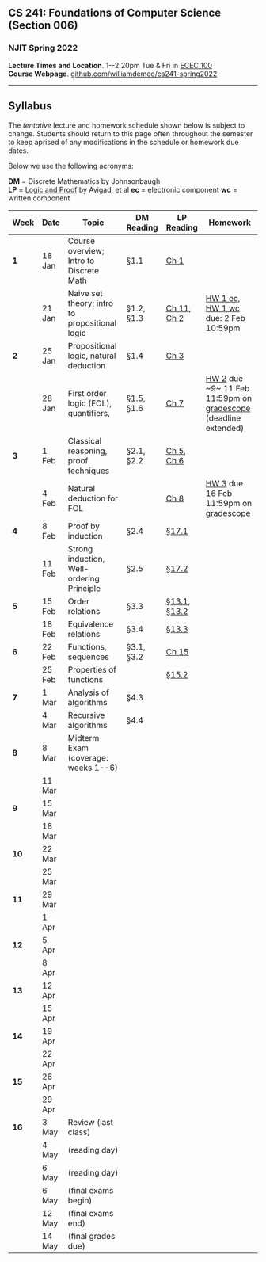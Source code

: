 ## CS 241: Foundations of Computer Science (Section 006)

### NJIT Spring 2022

**Lecture Times and Location**. 1--2:20pm Tue & Fri in [ECEC 100][]  
**Course Webpage**. [github.com/williamdemeo/cs241-spring2022](https://github.com/williamdemeo/cs241-spring2022)

---

## Syllabus

The *tentative* lecture and homework schedule shown below is subject to change.  Students should return to this page often throughout the semester to keep aprised of any modifications in the schedule or homework due dates.

Below we use the following acronyms:

**DM** = Discrete Mathematics by Johnsonbaugh  
**LP** = [Logic and Proof](https://leanprover.github.io/logic_and_proof/) by Avigad, et al
**ec** = electronic component
**wc** = written component

| **Week** | **Date** | **Topic**                                         | **DM Reading**       | **LP Reading**        | **Homework**                                  |
|----------|----------|---------------------------------------------------|----------------------|-----------------------|-----------------------------------------------|
| **1**    | 18 Jan   | Course overview; Intro to Discrete Math           | §1.1                 | [Ch 1][]              |                                               |
|          | 21 Jan   | Naive set theory; intro to propositional logic    | §1.2, §1.3           | [Ch 11][], [Ch 2][]   | [HW 1 ec][], [HW 1 wc][] due: 2 Feb 10:59pm   |
| **2**    | 25 Jan   | Propositional logic, natural deduction            | §1.4                 | [Ch 3][]              |                                               |
|          | 28 Jan   | First order logic (FOL), quantifiers,             | §1.5, §1.6           | [Ch 7][]              | [HW 2][] due ~9~ 11 Feb 11:59pm on [gradescope][] (deadline extended) |
| **3**    | 1 Feb    | Classical reasoning, proof techniques             | §2.1, §2.2           | [Ch 5][], [Ch 6][]    |                                               |
|          | 4 Feb    | Natural deduction for FOL                         |                      | [Ch 8][]              | [HW 3][] due 16 Feb 11:59pm on [gradescope][] |
| **4**    | 8 Feb    | Proof by induction                                | §2.4                 | [§17.1][]             |                                               |
|          | 11 Feb   | Strong induction, Well-ordering Principle         | §2.5                 | [§17.2][]             | | <!-- [HW 4][] due: 23 Feb 10:59pm | -->
| **5**    | 15 Feb   | Order relations                                   | §3.3                 | [§13.1][], [§13.2][]  |                                               |
|          | 18 Feb   | Equivalence relations                             | §3.4                 | [§13.3][]             | | <!-- [HW 5][] due: 2 Mar 10:59pm   | -->
| **6**    | 22 Feb   | Functions, sequences                              | §3.1, §3.2           | [Ch 15][]             |                                               |
|          | 25 Feb   | Properties of functions                           |                      | [§15.2][]             | |
| **7**    | 1 Mar    | Analysis of algorithms                            | §4.3                 |                       | |
|          | 4 Mar    | Recursive algorithms                              | §4.4                 |                       | |
| **8**    | 8 Mar    | Midterm Exam (coverage: weeks 1--6)               |                      |                       | |
|          | 11 Mar   |  |  |  | |
| **9**    | 15 Mar   |  |  |  | |
|          | 18 Mar   |  |  |  | |
| **10**   | 22 Mar   |  |  |  | |
|          | 25 Mar   |  |  |  | |
| **11**   | 29 Mar   |  |  |  | |
|          | 1 Apr    |  |  |  | |
| **12**   | 5 Apr    |  |  |  | |
|          | 8 Apr    |  |  |  | |
| **13**   | 12 Apr   |  |  |  | |
|          | 15 Apr   |  |  |  | |
| **14**   | 19 Apr   |  |  |  | |
|          | 22 Apr   |  |  |  | |
| **15**   | 26 Apr   |  |  |  | |
|          | 29 Apr   |  |  |  | |
| **16**   | 3 May    | Review (last class)  |                 |                        | |
|          | 4 May    | (reading day)        |                 |                        | |
|          | 6 May    | (reading day)        |                 |                        | |
|          | 6 May    | (final exams begin)  |                 |                        | |
|          | 12 May   | (final exams end)    |                 |                        | |
|          | 14 May   | (final grades due)   |                 |                        | |



[ECEC 100]: https://goo.gl/maps/ZBW1fdPqii6frCJZ7


[Ch 1]: https://leanprover.github.io/logic_and_proof/introduction.html
[Ch 2]: https://leanprover.github.io/logic_and_proof/propositional_logic.html
[Ch 3]: https://leanprover.github.io/logic_and_proof/natural_deduction_for_propositional_logic.html
[Ch 5]: https://leanprover.github.io/logic_and_proof/classical_reasoning.html
[Ch 6]: https://leanprover.github.io/logic_and_proof/semantics_of_propositional_logic.html
[Ch 7]: https://leanprover.github.io/logic_and_proof/first_order_logic.html
[Ch 8]: https://leanprover.github.io/logic_and_proof/natural_deduction_for_first_order_logic.html
[Ch 10]: https://leanprover.github.io/logic_and_proof/semantics_of_first_order_logic.html
[Ch 11]: https://leanprover.github.io/logic_and_proof/sets.html
[Ch 13]: https://leanprover.github.io/logic_and_proof/relations.html
[§13.1]: https://leanprover.github.io/logic_and_proof/relations.html
[§13.2]: https://leanprover.github.io/logic_and_proof/relations.html#more-on-orderings
[§13.3]: https://leanprover.github.io/logic_and_proof/relations.html#equivalence-relations-and-equality
[Ch 15]: https://leanprover.github.io/logic_and_proof/functions.html
[§15.2]: https://leanprover.github.io/logic_and_proof/functions.html#injective-surjective-and-bijective-functions
[Ch 17]: https://leanprover.github.io/logic_and_proof/the_natural_numbers_and_induction.html
[§17.1]: https://leanprover.github.io/logic_and_proof/the_natural_numbers_and_induction.html
[§17.2]: https://leanprover.github.io/logic_and_proof/the_natural_numbers_and_induction.html#variants-of-induction
[Ch 20]: https://leanprover.github.io/logic_and_proof/combinatorics.html
[gradescope]: https://www.gradescope.com/courses/360140/assignments

[HW 1 ec]: https://www.gradescope.com/courses/360140/assignments
[HW 2 ec]: https://www.gradescope.com/courses/360140/assignments
[HW 3 ec]: https://www.gradescope.com/courses/360140/assignments
[HW 4 ec]: https://www.gradescope.com/courses/360140/assignments
[HW 5 ec]: https://www.gradescope.com/courses/360140/assignments
[HW 6 ec]: https://www.gradescope.com/courses/360140/assignments
[HW 7 ec]: https://www.gradescope.com/courses/360140/assignments
[HW 8 ec]: https://www.gradescope.com/courses/360140/assignments
[HW 9 ec]: https://www.gradescope.com/courses/360140/assignments

[HW 1 wc]: https://github.com/williamdemeo/cs241-spring2022/raw/master/homework/hw01-wc.pdf
[HW 2]: https://github.com/williamdemeo/cs241-spring2022/raw/master/homework/hw02.pdf
[HW 3]: https://github.com/williamdemeo/cs241-spring2022/raw/master/homework/hw03.pdf
[HW 3 wc]: https://github.com/williamdemeo/cs241-spring2022/raw/master/homework/hw03-wc.pdf
[HW 4 wc]: https://github.com/williamdemeo/cs241-spring2022/raw/master/homework/hw04-wc.pdf
[HW 5 wc]: https://github.com/williamdemeo/cs241-spring2022/raw/master/homework/hw05-wc.pdf
[HW 6 wc]: https://github.com/williamdemeo/cs241-spring2022/raw/master/homework/hw06-wc.pdf
[HW 7 wc]: https://github.com/williamdemeo/cs241-spring2022/raw/master/homework/hw07-wc.pdf
[HW 8 wc]: https://github.com/williamdemeo/cs241-spring2022/raw/master/homework/hw08-wc.pdf
[HW 9 wc]: https://github.com/williamdemeo/cs241-spring2022/raw/master/homework/hw09-wc.pdf
